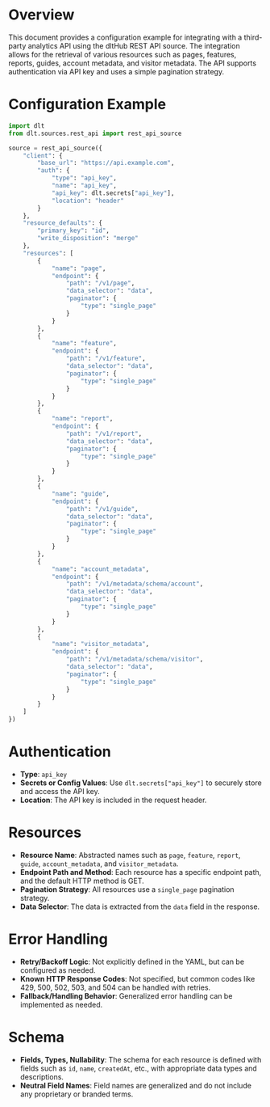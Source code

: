 # Overview

This document provides a configuration example for integrating with a third-party analytics API using the dltHub REST API source. The integration allows for the retrieval of various resources such as pages, features, reports, guides, account metadata, and visitor metadata. The API supports authentication via API key and uses a simple pagination strategy.

# Configuration Example

```python
import dlt
from dlt.sources.rest_api import rest_api_source

source = rest_api_source({
    "client": {
        "base_url": "https://api.example.com",
        "auth": {
            "type": "api_key",
            "name": "api_key",
            "api_key": dlt.secrets["api_key"],
            "location": "header"
        }
    },
    "resource_defaults": {
        "primary_key": "id",
        "write_disposition": "merge"
    },
    "resources": [
        {
            "name": "page",
            "endpoint": {
                "path": "/v1/page",
                "data_selector": "data",
                "paginator": {
                    "type": "single_page"
                }
            }
        },
        {
            "name": "feature",
            "endpoint": {
                "path": "/v1/feature",
                "data_selector": "data",
                "paginator": {
                    "type": "single_page"
                }
            }
        },
        {
            "name": "report",
            "endpoint": {
                "path": "/v1/report",
                "data_selector": "data",
                "paginator": {
                    "type": "single_page"
                }
            }
        },
        {
            "name": "guide",
            "endpoint": {
                "path": "/v1/guide",
                "data_selector": "data",
                "paginator": {
                    "type": "single_page"
                }
            }
        },
        {
            "name": "account_metadata",
            "endpoint": {
                "path": "/v1/metadata/schema/account",
                "data_selector": "data",
                "paginator": {
                    "type": "single_page"
                }
            }
        },
        {
            "name": "visitor_metadata",
            "endpoint": {
                "path": "/v1/metadata/schema/visitor",
                "data_selector": "data",
                "paginator": {
                    "type": "single_page"
                }
            }
        }
    ]
})
```

# Authentication

- **Type**: `api_key`
- **Secrets or Config Values**: Use `dlt.secrets["api_key"]` to securely store and access the API key.
- **Location**: The API key is included in the request header.

# Resources

- **Resource Name**: Abstracted names such as `page`, `feature`, `report`, `guide`, `account_metadata`, and `visitor_metadata`.
- **Endpoint Path and Method**: Each resource has a specific endpoint path, and the default HTTP method is GET.
- **Pagination Strategy**: All resources use a `single_page` pagination strategy.
- **Data Selector**: The data is extracted from the `data` field in the response.

# Error Handling

- **Retry/Backoff Logic**: Not explicitly defined in the YAML, but can be configured as needed.
- **Known HTTP Response Codes**: Not specified, but common codes like 429, 500, 502, 503, and 504 can be handled with retries.
- **Fallback/Handling Behavior**: Generalized error handling can be implemented as needed.

# Schema

- **Fields, Types, Nullability**: The schema for each resource is defined with fields such as `id`, `name`, `createdAt`, etc., with appropriate data types and descriptions.
- **Neutral Field Names**: Field names are generalized and do not include any proprietary or branded terms.